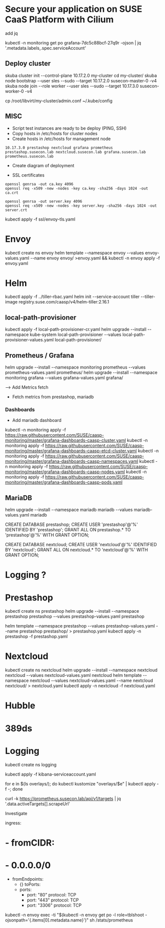 # Secure your application on SUSE CaaS Platform with Cilium

add jq

kubectl -n monitoring get po grafana-7dc5c88bcf-27q9r -ojson | jq '.metadata.labels,.spec.serviceAccount'

## Deploy cluster

skuba cluster init --control-plane 10.17.2.0 my-cluster
cd my-cluster/
skuba node bootstrap --user sles --sudo --target 10.17.2.0 susecon-master-0 -v4
skuba node join --role worker --user sles --sudo --target 10.17.3.0 susecon-worker-0 -v4

cp /root/libvirt/my-cluster/admin.conf ~/.kube/config


## MISC

* Script test instances are ready to be deploy (PING, SSH)
* Copy hosts in /etc/hosts for cluster nodes
* Create hosts in /etc/hosts for management node

```
10.17.3.0 prestashop nextcloud grafana prometheus prestashop.susecon.lab nextcloud.susecon.lab grafana.susecon.lab prometheus.susecon.lab
```

* Create diagram of deployment

* SSL certificates


```
openssl genrsa -out ca.key 4096
openssl req -x509 -new -nodes -key ca.key -sha256 -days 1024 -out ca.crt

openssl genrsa -out server.key 4096
openssl req -x509 -new -nodes -key server.key -sha256 -days 1024 -out server.crt
```

kubectl apply -f ssl/envoy-tls.yaml

# Envoy

kubectl create ns envoy
helm template --namespace envoy --values envoy-values.yaml --name envoy envoy/ >envoy.yaml && kubectl -n envoy apply -f envoy.yaml


# Helm

kubectl apply -f ../tiller-rbac.yaml
helm init --service-account tiller --tiller-image registry.suse.com/caasp/v4/helm-tiller:2.16.1


## local-path-provisioner

kubectl apply -f local-path-provisioner-cr.yaml
helm upgrade --install --namespace kube-system local-path-provisioner --values local-path-provisioner-values.yaml local-path-provisioner/ 


## Prometheus / Grafana

helm upgrade --install --namespace monitoring prometheus --values prometheus-values.yaml prometheus/
helm upgrade --install --namespace monitoring grafana --values grafana-values.yaml grafana/


--> Add Metrics fetch

* Fetch metrics from prestashop, mariadb

### Dashboards


* Add mariadb dashboard

kubectl -n monitoring apply -f https://raw.githubusercontent.com/SUSE/caasp-monitoring/master/grafana-dashboards-caasp-cluster.yaml
kubectl -n monitoring apply -f https://raw.githubusercontent.com/SUSE/caasp-monitoring/master/grafana-dashboards-caasp-etcd-cluster.yaml
kubectl -n monitoring apply -f https://raw.githubusercontent.com/SUSE/caasp-monitoring/master/grafana-dashboards-caasp-namespaces.yaml
kubectl -n monitoring apply -f https://raw.githubusercontent.com/SUSE/caasp-monitoring/master/grafana-dashboards-caasp-nodes.yaml
kubectl -n monitoring apply -f https://raw.githubusercontent.com/SUSE/caasp-monitoring/master/grafana-dashboards-caasp-pods.yaml


## MariaDB

helm upgrade --install --namespace mariadb mariadb --values mariadb-values.yaml mariadb

CREATE DATABASE prestashop;
CREATE USER 'prestashop'@'%' IDENTIFIED BY 'prestashop';
GRANT ALL ON prestashop.* TO 'prestashop'@'%' WITH GRANT OPTION;


CREATE DATABASE nextcloud;
CREATE USER 'nextcloud'@'%' IDENTIFIED BY 'nextcloud';
GRANT ALL ON nextcloud.* TO 'nextcloud'@'%' WITH GRANT OPTION;

# Logging ?

# Prestashop

kubectl create ns prestashop
helm upgrade --install --namespace prestashop prestashop --values prestashop-values.yaml prestashop

helm template --namespace prestashop --values prestashop-values.yaml --name prestashop prestashop/ > prestashop.yaml
kubectl apply -n prestashop -f prestashop.yaml

# Nextcloud

kubectl create ns nextcloud
helm upgrade --install --namespace nextcloud nextcloud --values nextcloud-values.yaml nextcloud
helm template --namespace nextcloud --values nextcloud-values.yaml --name nextcloud nextcloud/ > nextcloud.yaml
kubectl apply -n nextcloud -f nextcloud.yaml


# Hubble

# 389ds


# Logging

kubectl create ns logging

kubectl apply -f kibana-serviceaccount.yaml





for e in $(ls overlays/); do kubectl kustomize "overlays/$e" | kubectl apply -f -; done


 curl -k https://prometheus.susecon.lab/api/v1/targets | jq '.data.activeTargets[].scrapeUrl'

Investigate 

  ingress:
#  - fromCIDR:
#    - 0.0.0.0/0
  - fromEndpoints:
    - {}
    toPorts:
    - ports:
      - port: "80"
        protocol: TCP
      - port: "443"
        protocol: TCP
      - port: "3306"
        protocol: TCP



kubectl -n envoy exec -ti "$(kubectl -n envoy get po -l role=tblshoot -ojsonpath='{.items[0].metadata.name}')" sh
/stats/prometheus

